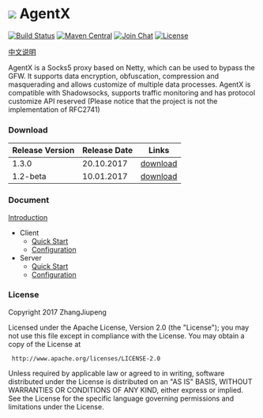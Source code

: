 [![](http://7xp1jv.com1.z0.glb.clouddn.com/agentx-logo.png?imageView2/2/w/48)](http://agentx.zhangjiupeng.com) AgentX
============

[![Build Status](https://travis-ci.org/ZhangJiupeng/AgentX.svg?branch=master)](https://travis-ci.org/ZhangJiupeng/AgentX)
[![Maven Central](https://maven-badges.herokuapp.com/maven-central/cc.agentx/agentx/badge.svg)](https://maven-badges.herokuapp.com/maven-central/cc.agentx/agentx)
[![Join Chat](https://badges.gitter.im/Join%20Chat.svg)](https://gitter.im/shadowsocks-java/Lobby?utm_source=share-link&utm_medium=link&utm_campaign=share-link)
[![License](https://img.shields.io/badge/license-Apache%202-4EB1BA.svg)](https://www.apache.org/licenses/LICENSE-2.0.html)

[中文说明](https://github.com/ZhangJiupeng/AgentX/wiki/简介)

AgentX is a Socks5 proxy based on Netty, which can be used to bypass the GFW. It supports data encryption, obfuscation, compression and masquerading and allows customize of multiple data processes. AgentX is compatible with Shadowsocks, supports traffic monitoring and has protocol customize API reserved (Please notice that the project is not the implementation of RFC2741)

### Download
Release Version | Release Date | Links
-- | -- | --
1.3.0 | 20.10.2017 | [download](https://github.com/ZhangJiupeng/AgentX/releases/tag/v1.3.0)
1.2-beta | 10.01.2017 | [download](https://github.com/ZhangJiupeng/AgentX/releases/tag/v1.2-beta)


### Document
[Introduction](https://github.com/ZhangJiupeng/AgentX/wiki/Introduction)
* Client
  * [Quick Start](https://github.com/ZhangJiupeng/AgentX/wiki/Quick-Start-Client)
  * [Configuration](https://github.com/ZhangJiupeng/AgentX/wiki/Configuration-Client)
* Server
  * [Quick Start](https://github.com/ZhangJiupeng/AgentX/wiki/Quick-Start-Server)
  * [Configuration](https://github.com/ZhangJiupeng/AgentX/wiki/Configuration-Server)

### License
Copyright 2017 ZhangJiupeng

Licensed under the Apache License, Version 2.0 (the "License");
you may not use this file except in compliance with the License.
You may obtain a copy of the License at

     http://www.apache.org/licenses/LICENSE-2.0

Unless required by applicable law or agreed to in writing, software
distributed under the License is distributed on an "AS IS" BASIS,
WITHOUT WARRANTIES OR CONDITIONS OF ANY KIND, either express or implied.
See the License for the specific language governing permissions and
limitations under the License.
